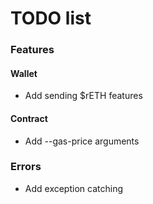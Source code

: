 # TODO list
### Features
#### Wallet
 * Add sending $rETH features
#### Contract
 * Add --gas-price arguments

### Errors
 * Add exception catching